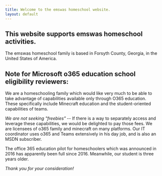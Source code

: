 ```yaml
---
title: Welcome to the emswas homeschool website.
layout: default
---
```


## This website supports emswas homeschool activities.
The emswas homeschool family is based in Forsyth County, Georgia, in the United States of America.

## Note for Microsoft o365 education school eligibility reviewers:
We are a homeschooling family which would like very much to be able to take advantage of capabilities available only through O365 education.
These specifically include Minecraft education and the student-oriented capabilities of teams.

*We are not seeking "freebies"* -- If there is a way to separately access and leverage these capabilities, we would be delighted to pay those fees.
    We are licensees of o365 family and minecraft on many platforms.  Our IT coordinator uses o365 and Teams extensively in his day job, and is also an MSDN subscriber.

The office 365 education pilot for homeschoolers which was announced in 2016 has apparently been full since 2016.  Meanwhile, our student is three years older.

*Thank you for your consideration!*

